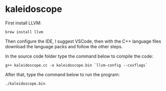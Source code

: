 # kaleidoscope

First install LLVM:
```
brew install llvm
```

Then configure the IDE, I suggest VSCode, then with the C++ language files download the language packs and follow the other steps.

In the source code folder type the command below to compile the code:

```
g++ kaleidoscope.cc -o kaleidoscope.bin `llvm-config --cxxflags`
```

After that, type the command below to run the program:
```
./kaleidoscope.bin
```
